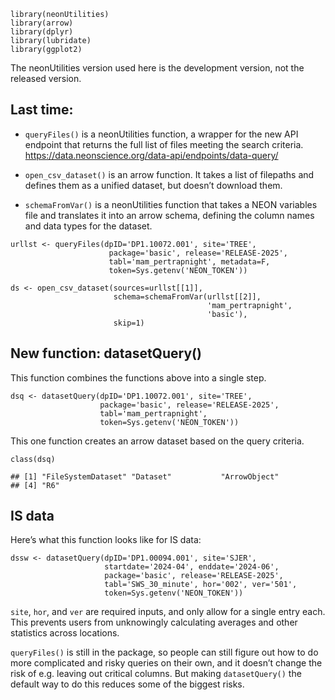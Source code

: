     library(neonUtilities)
    library(arrow)
    library(dplyr)
    library(lubridate)
    library(ggplot2)

The neonUtilities version used here is the development version, not the
released version.

## Last time:

-   `queryFiles()` is a neonUtilities function, a wrapper for the new
    API endpoint that returns the full list of files meeting the search
    criteria.
    <https://data.neonscience.org/data-api/endpoints/data-query/>

-   `open_csv_dataset()` is an arrow function. It takes a list of
    filepaths and defines them as a unified dataset, but doesn’t
    download them.

-   `schemaFromVar()` is a neonUtilities function that takes a NEON
    variables file and translates it into an arrow schema, defining the
    column names and data types for the dataset.

<!-- -->

    urllst <- queryFiles(dpID='DP1.10072.001', site='TREE',
                          package='basic', release='RELEASE-2025', 
                          tabl='mam_pertrapnight', metadata=F,
                          token=Sys.getenv('NEON_TOKEN'))

    ds <- open_csv_dataset(sources=urllst[[1]], 
                           schema=schemaFromVar(urllst[[2]], 
                                                'mam_pertrapnight',
                                                'basic'), 
                           skip=1)

## New function: datasetQuery()

This function combines the functions above into a single step.

    dsq <- datasetQuery(dpID='DP1.10072.001', site='TREE',
                        package='basic', release='RELEASE-2025', 
                        tabl='mam_pertrapnight', 
                        token=Sys.getenv('NEON_TOKEN'))

This one function creates an arrow dataset based on the query criteria.

    class(dsq)

    ## [1] "FileSystemDataset" "Dataset"           "ArrowObject"      
    ## [4] "R6"

## IS data

Here’s what this function looks like for IS data:

    dssw <- datasetQuery(dpID='DP1.00094.001', site='SJER',
                         startdate='2024-04', enddate='2024-06',
                         package='basic', release='RELEASE-2025', 
                         tabl='SWS_30_minute', hor='002', ver='501',
                         token=Sys.getenv('NEON_TOKEN'))

`site`, `hor`, and `ver` are required inputs, and only allow for a
single entry each. This prevents users from unknowingly calculating
averages and other statistics across locations.

`queryFiles()` is still in the package, so people can still figure out
how to do more complicated and risky queries on their own, and it
doesn’t change the risk of e.g. leaving out critical columns. But making
`datasetQuery()` the default way to do this reduces some of the biggest
risks.
